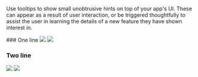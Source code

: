 Use tooltips to show small unobtrusive hints on top of your app's UI. These can appear as a result of user interaction, or be triggered thoughtfully to assist the user in learning the details of a new feature they have shown interest in.

<DisplayToggle onText="Dark" offText="Light" label="Theme Switcher">
### One line

<img className="off" src="https://res.cdn.office.net/files/fabric-cdn-prod_20230126.003/fabric-website/images/controls/ios/updated/img_tooltip_01_oneline_light.png?text=LightMode" />
<img className="on" src="https://res.cdn.office.net/files/fabric-cdn-prod_20230126.003/fabric-website/images/controls/ios/updated/img_tooltip_01_oneline_dark.png?text=DarkMode" />

### Two line

<img className="off" src="https://res.cdn.office.net/files/fabric-cdn-prod_20230126.003/fabric-website/images/controls/ios/updated/img_tooltip_02_twoline_light.png?text=LightMode" />
<img className="on" src="https://res.cdn.office.net/files/fabric-cdn-prod_20230126.003/fabric-website/images/controls/ios/updated/img_tooltip_02_twoline_dark.png?text=DarkMode" />

</DisplayToggle>
